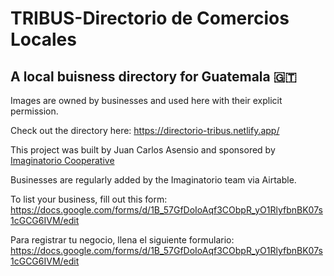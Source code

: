 # TRIBUS-Directorio de Comercios Locales

## A local buisness directory for Guatemala 🇬🇹 

Images are owned by businesses and used here with their explicit permission.

Check out the directory here: https://directorio-tribus.netlify.app/

This project was built by Juan Carlos Asensio and sponsored by [Imaginatorio Cooperative](https://imaginatoriostudio.com/)

Businesses are regularly added by the Imaginatorio team via Airtable.

To list your business, fill out this form: 
https://docs.google.com/forms/d/1B_57GfDoIoAqf3CObpR_yO1RlyfbnBK07s1cGCG6IVM/edit

Para registrar tu negocio, llena el siguiente formulario: 
https://docs.google.com/forms/d/1B_57GfDoIoAqf3CObpR_yO1RlyfbnBK07s1cGCG6IVM/edit
